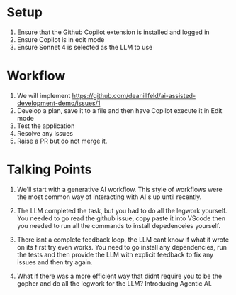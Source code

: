 # Setup
1. Ensure that the Github Copilot extension is installed and logged in
2. Ensure Copilot is in edit mode
3. Ensure Sonnet 4 is selected as the LLM to use

# Workflow
1. We will implement https://github.com/deanillfeld/ai-assisted-development-demo/issues/1
2. Develop a plan, save it to a file and then have Copilot execute it in Edit mode
3. Test the application
4. Resolve any issues
5. Raise a PR but do not merge it.

# Talking Points
1. We'll start with a generative AI workflow. This style of workflows were the most common way of interacting with AI's up until recently.

2. The LLM completed the task, but you had to do all the legwork yourself. You needed to go read the github issue, copy paste it into VScode then you needed to run all the commands to install depedenceies yourself.

3. There isnt a complete feedback loop, the LLM cant know if what it wrote on its first try even works. You need to go install any dependencies, run the tests and then provide the LLM with explicit feedback to fix any issues and then try again.

4. What if there was a more efficient way that didnt require you to be the gopher and do all the legwork for the LLM? Introducing Agentic AI.